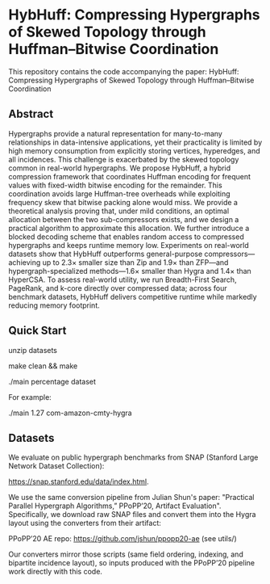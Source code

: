 # HybHuff: Compressing Hypergraphs of Skewed Topology through Huffman–Bitwise Coordination

This repository contains the code accompanying the paper:
HybHuff: Compressing Hypergraphs of Skewed Topology through Huffman–Bitwise Coordination

## Abstract

Hypergraphs provide a natural representation for many-to-many relationships in data-intensive applications, yet their practicality is limited by high memory consumption from explicitly storing vertices, hyperedges, and all incidences. This challenge is exacerbated by the skewed topology common in real-world hypergraphs. We propose HybHuff, a hybrid compression framework that coordinates Huffman encoding for frequent values with fixed-width bitwise encoding for the remainder. This coordination avoids large Huffman-tree overheads while exploiting frequency skew that bitwise packing alone would miss. We provide a theoretical analysis proving that, under mild conditions, an optimal allocation between the two sub-compressors exists, and we design a practical algorithm to approximate this allocation. We further introduce a blocked decoding scheme that enables random access to compressed hypergraphs and keeps runtime memory low. Experiments on real-world datasets show that HybHuff outperforms general-purpose compressors—achieving up to 2.3× smaller size than Zip and 1.9× than ZFP—and hypergraph-specialized methods—1.6× smaller than Hygra and 1.4× than HyperCSA. To assess real-world utility, we run Breadth-First Search, PageRank, and k-core directly over compressed data; across four benchmark datasets, HybHuff delivers competitive runtime while markedly reducing memory footprint.

## Quick Start
unzip datasets

make clean && make

./main percentage dataset

For example:

./main 1.27 com-amazon-cmty-hygra 

## Datasets 
We evaluate on public hypergraph benchmarks from SNAP (Stanford Large Network Dataset Collection): 

https://snap.stanford.edu/data/index.html.

We use the same conversion pipeline from Julian Shun's paper: "Practical Parallel Hypergraph Algorithms,” PPoPP’20, Artifact Evaluation". Specifically, we download raw SNAP files and convert them into the Hygra layout using the converters from their artifact:

PPoPP’20 AE repo: https://github.com/jshun/ppopp20-ae
 (see utils/)

Our converters mirror those scripts (same field ordering, indexing, and bipartite incidence layout), so inputs produced with the PPoPP’20 pipeline work directly with this code.




